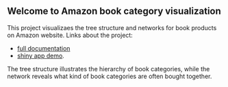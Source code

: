 ## Welcome to Amazon book category visualization  
This project visualizaes the tree structure and networks for book products on Amazon website. Links about the project: 
- [full documentation](https://uwmadison.app.box.com/s/7umm3fnh7ljkmqfhxlhlxb1qp2p5jf8c)
- [shiny app demo](https://hannahwang.shinyapps.io/design3_dashboard/?_ga=2.19964529.898816460.1589483822-1645196062.1586740949).  

The tree structure illustrates the hierarchy of book categories, while the network reveals what kind of book categories are often bought together. 
